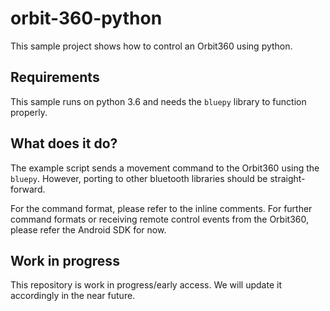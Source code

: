 # orbit-360-python

This sample project shows how to control an Orbit360 using python. 

## Requirements

This sample runs on python 3.6 and needs the `bluepy` library to function properly. 

## What does it do?

The example script sends a movement command to the Orbit360 using the `bluepy`. 
However, porting to other bluetooth libraries should be straight-forward. 

For the command format, please refer to the inline comments. For further command formats or receiving remote control events from the Orbit360, please refer the Android SDK for now. 

## Work in progress

This repository is work in progress/early access. We will update it accordingly in the near future. 
